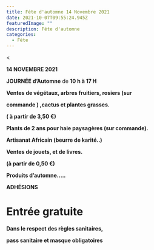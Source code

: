 ```yaml
---
title: Fête d'automne 14 Novembre 2021
date: 2021-10-07T09:55:24.945Z
featuredImage: ""
description: Fête d'automne
categories:
  - Fête
---
```

<

**14 NOVEMBRE 2021**

**JOURNÉE d’Automne** de **10 h à 17 H**

**Ventes de végétaux, arbres fruitiers, rosiers (sur**

**commande ) ,cactus et plantes grasses.**

**( à partir de 3,50 €)**

**Plants de 2 ans pour haie paysagères (sur commande).**

**Artisanat Africain (beurre de karité..)**

**Ventes de jouets, et de livres.**

**(à partir de 0,50 €)**

**Produits d’automne…..**

**ADHÉSIONS**

# Entrée gratuite

**Dans le respect des règles sanitaires,**

**pass sanitaire et masque obligatoires**

<!--EndFragment-->